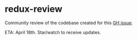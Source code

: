 # redux-review
Community review of the codebase created for this [GH issue](https://github.com/reactjs/redux/issues/1353).

ETA: April 18th. Star/watch to receive updates.
